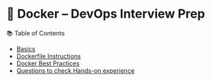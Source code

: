 # 🐳 Docker – DevOps Interview Prep

📚 Table of Contents
-  [Basics](https://github.com/sunidhi271/DevopsInterviewQuestions/blob/main/Docker/docker-Basics.md)
-  [Dockerfile Instructions](https://github.com/sunidhi271/DevopsInterviewQuestions/blob/main/Docker/dockerfile-Instructions.md)
-  [Docker Best Practices](https://github.com/sunidhi271/DevopsInterviewQuestions/blob/main/Docker/docker-best-practices.md)
-  [Questions to check Hands-on experience](https://github.com/sunidhi271/DevopsInterviewQuestions/blob/main/Docker/Hands-On-Test.md)
